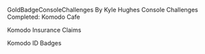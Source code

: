 GoldBadgeConsoleChallenges
By Kyle Hughes
Console Challenges Completed:
Komodo Cafe

Komodo Insurance Claims

Komodo ID Badges
